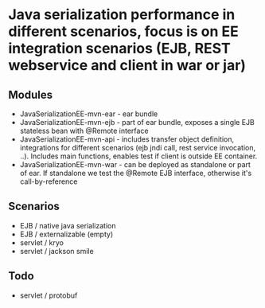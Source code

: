 Java serialization performance in different scenarios, focus is on EE integration scenarios (EJB, REST webservice and client in war or jar)
================

Modules
----------------
- JavaSerializationEE-mvn-ear - ear bundle
- JavaSerializationEE-mvn-ejb - part of ear bundle, exposes a single EJB stateless bean with @Remote interface
- JavaSerializationEE-mvn-api - includes transfer object definition, integrations for different scenarios (ejb jndi call, rest service invocation,  ..). Includes main functions, enables test if client is outside EE container.
- JavaSerializationEE-mvn-war - can be deployed as standalone or part of ear. If standalone we test the @Remote EJB interface, otherwise it's call-by-reference

Scenarios
----------------
- EJB / native java serialization
- EJB / externalizable (empty)
- servlet / kryo
- servlet / jackson smile

Todo
---------------
- servlet / protobuf
